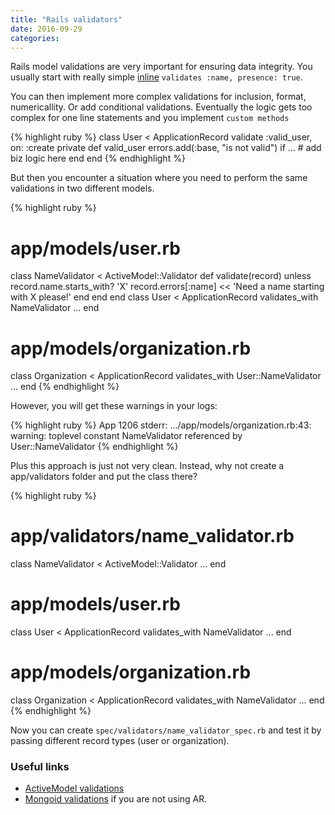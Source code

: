 ```yaml
---
title: "Rails validators"
date: 2016-09-29
categories:
---
```


Rails model validations are very important for ensuring data integrity.  You usually start with really simple [inline](http://edgeguides.rubyonrails.org/active_record_validations.html#presence) `validates :name, presence: true`.  

You can then implement more complex validations for inclusion, format, numericallity.  Or add conditional validations.  Eventually the logic gets too complex for one line statements and you implement `custom methods`

{% highlight ruby %}
class User < ApplicationRecord
  validate :valid_user, on: :create
private
  def valid_user
    errors.add(:base, "is not valid") if ... # add biz logic here
  end
end
{% endhighlight %}

But then you encounter a situation where you need to perform the same validations in two different models.  

{% highlight ruby %}
# app/models/user.rb
class NameValidator < ActiveModel::Validator
  def validate(record)
    unless record.name.starts_with? 'X'
      record.errors[:name] << 'Need a name starting with X please!'
    end
  end
end
class User < ApplicationRecord
  validates_with NameValidator
  ...
end
# app/models/organization.rb
class Organization < ApplicationRecord
  validates_with User::NameValidator
  ...
end
{% endhighlight %}

However, you will get these warnings in your logs:

{% highlight ruby %}
App 1206 stderr: .../app/models/organization.rb:43: warning: toplevel constant
NameValidator referenced by User::NameValidator
{% endhighlight %}

Plus this approach is just not very clean.  Instead, why not create a app/validators folder and put the class there?  

{% highlight ruby %}
# app/validators/name_validator.rb
class NameValidator < ActiveModel::Validator
  ...
end
# app/models/user.rb
class User < ApplicationRecord
  validates_with NameValidator
  ...
end
# app/models/organization.rb
class Organization < ApplicationRecord
  validates_with NameValidator
  ...
end
{% endhighlight %}

Now you can create `spec/validators/name_validator_spec.rb` and test it by passing different record types (user or organization).  

### Useful links
* [ActiveModel validations](https://github.com/rails/rails/blob/master/activemodel/lib/active_model/validations.rb)
* [Mongoid validations](https://mongoid.github.io/old/en/mongoid/docs/validation.html) if you are not using AR.  
